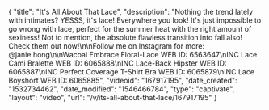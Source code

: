 {
    "title": "It's All About That Lace",
    "description": "Nothing the trend lately with intimates? YESSS, it's lace! Everywhere you look! It's just impossible to go wrong with lace, perfect for the summer heat with the right amount of sexiness! Not to mention, the absolute flawless transition into fall also! Check them out now!\n\nFollow me on Instagram for more: @janie.hong\n\nWacoal Embrace Floral-Lace WEB ID: 6563647\nINC Lace Cami Bralette WEB ID: 6065888\nINC Lace-Back Hipster WEB ID: 6065887\nINC Perfect Coverage T-Shirt Bra WEB ID: 6065879\nINC Lace Boyshort WEB ID: 6065885",
    "videoid": "167917195",
    "date_created": "1532734462",
    "date_modified": "1546466784",
    "type": "captivate",
    "layout": "video",
    "url": "\/v\/its-all-about-that-lace\/167917195"
}